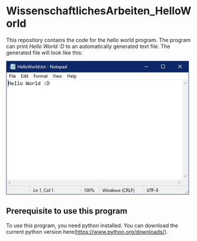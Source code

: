 # WissenschaftlichesArbeiten_HelloWorld
This repository contains the code for the hello world program.
The program can print *Hello World :D* to an automatically generated text file.
The generated file will look like this:

![Screenshot of the output](images/ScreenshotOutout.jpg)

## Prerequisite to use this program
To use this program, you need python installed. You can download the current python version here(https://www.python.org/downloads/).
